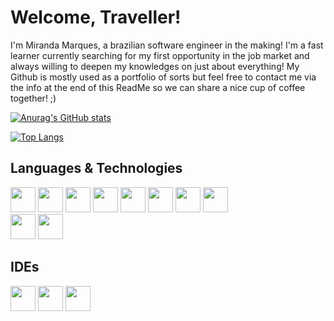 # Welcome, Traveller!
I'm Miranda Marques, a brazilian software engineer in the making! I'm a fast learner currently searching for my first opportunity in the job market and always willing to deepen my knowledges on just about everything!
My Github is mostly used as a portfolio of sorts but feel free to contact me via the info at the end of this ReadMe so we can share a nice cup of coffee together! ;) 

<!--
**OMirandinha/OMirandinha** is a ✨ _special_ ✨ repository because its `README.md` (this file) appears on your GitHub profile.

Here are some ideas to get you started:




          



- 🔭 I’m currently working on ...
- 🌱 I’m currently learning ...
- 👯 I’m looking to collaborate on ...
- 🤔 I’m looking for help with ...
- 💬 Ask me about ...
- 📫 How to reach me: ...
- 😄 Pronouns: ...
- ⚡ Fun fact: ...
-->

[![Anurag's GitHub stats](https://github-readme-stats.vercel.app/api?username=OMirandinha)](https://github.com/anuraghazra/github-readme-stats)

[![Top Langs](https://github-readme-stats.vercel.app/api/top-langs/?username=OMirandinha)](https://github.com/anuraghazra/github-readme-stats)

## Languages & Technologies

<img loading="lazy" img src="https://cdn.jsdelivr.net/gh/devicons/devicon@latest/icons/python/python-original.svg" width="40" height="40"/> <img loading="lazy" img src="https://cdn.jsdelivr.net/gh/devicons/devicon@latest/icons/java/java-original.svg" width="40" height="40"/> <img loading = "lazy" img 
src="https://cdn.jsdelivr.net/gh/devicons/devicon@latest/icons/javascript/javascript-original.svg" width="40" height="40" />
            <img loading="lazy" img src="https://cdn.jsdelivr.net/gh/devicons/devicon@latest/icons/html5/html5-original.svg" width="40" height="40"/> 
            <img loading="lazy" img src="https://cdn.jsdelivr.net/gh/devicons/devicon@latest/icons/css3/css3-original.svg" width="40" height="40"/> 
            <img loading="lazy" img src="https://cdn.jsdelivr.net/gh/devicons/devicon@latest/icons/c/c-original.svg" width="40" height="40"/> 
            <img loading="lazy" img src="https://cdn.jsdelivr.net/gh/devicons/devicon@latest/icons/mysql/mysql-original.svg" width="40" height="40"/> 
            <img loading="lazy" img src="https://cdn.jsdelivr.net/gh/devicons/devicon@latest/icons/sqldeveloper/sqldeveloper-original.svg" width="40" height="40"/>          
            <img loading="lazy" img src="https://cdn.jsdelivr.net/gh/devicons/devicon@latest/icons/postgresql/postgresql-original.svg" width="40" height="40"/> 
            <img loading="lazy" img src="https://cdn.jsdelivr.net/gh/devicons/devicon@latest/icons/csharp/csharp-original.svg" width="40" height="40"/>


## IDEs

<img loading="lazy" img src="https://cdn.jsdelivr.net/gh/devicons/devicon@latest/icons/pycharm/pycharm-original.svg" width="40" height="40" />  <img loading="lazy" img src="https://cdn.jsdelivr.net/gh/devicons/devicon@latest/icons/vscode/vscode-original.svg" wifth="40" height="40"/> <img loasing="lazy" img src="https://cdn.jsdelivr.net/gh/devicons/devicon@latest/icons/intellij/intellij-original.svg" width="40" height="40"/>



          
          
          
          
          
          
          
          
          
